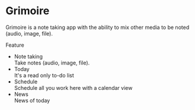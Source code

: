# Grimoire
Grimoire is a note taking app with the ability to mix other media to be noted (audio, image, file).

Feature
- Note taking
  <br>
  Take notes (audio, image, file).
- Today
  <br>
  It's a read only to-do list
- Schedule
  <br>
  Schedule all you work here with a calendar view
- News
  <br>
  News of today